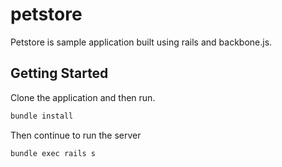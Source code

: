 petstore
========

Petstore is sample application built using rails and backbone.js.

Getting Started
---------------

Clone the application and then run.

```sh
bundle install
```

Then continue to run the server

```sh
bundle exec rails s
```
